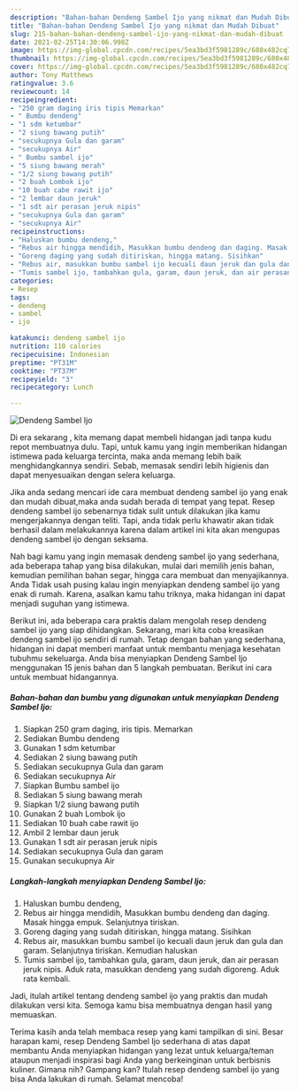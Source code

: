 ```yaml
---
description: "Bahan-bahan Dendeng Sambel Ijo yang nikmat dan Mudah Dibuat"
title: "Bahan-bahan Dendeng Sambel Ijo yang nikmat dan Mudah Dibuat"
slug: 215-bahan-bahan-dendeng-sambel-ijo-yang-nikmat-dan-mudah-dibuat
date: 2021-02-25T14:30:06.998Z
image: https://img-global.cpcdn.com/recipes/5ea3bd3f5981289c/680x482cq70/dendeng-sambel-ijo-foto-resep-utama.jpg
thumbnail: https://img-global.cpcdn.com/recipes/5ea3bd3f5981289c/680x482cq70/dendeng-sambel-ijo-foto-resep-utama.jpg
cover: https://img-global.cpcdn.com/recipes/5ea3bd3f5981289c/680x482cq70/dendeng-sambel-ijo-foto-resep-utama.jpg
author: Tony Matthews
ratingvalue: 3.6
reviewcount: 14
recipeingredient:
- "250 gram daging iris tipis Memarkan"
- " Bumbu dendeng"
- "1 sdm ketumbar"
- "2 siung bawang putih"
- "secukupnya Gula dan garam"
- "secukupnya Air"
- " Bumbu sambel ijo"
- "5 siung bawang merah"
- "1/2 siung bawang putih"
- "2 buah Lombok ijo"
- "10 buah cabe rawit ijo"
- "2 lembar daun jeruk"
- "1 sdt air perasan jeruk nipis"
- "secukupnya Gula dan garam"
- "secukupnya Air"
recipeinstructions:
- "Haluskan bumbu dendeng,"
- "Rebus air hingga mendidih, Masukkan bumbu dendeng dan daging. Masak hingga empuk. Selanjutnya tiriskan."
- "Goreng daging yang sudah ditiriskan, hingga matang. Sisihkan"
- "Rebus air, masukkan bumbu sambel ijo kecuali daun jeruk dan gula dan garam. Selanjutnya tiriskan. Kemudian haluskan"
- "Tumis sambel ijo, tambahkan gula, garam, daun jeruk, dan air perasan jeruk nipis. Aduk rata, masukkan dendeng yang sudah digoreng. Aduk rata kembali."
categories:
- Resep
tags:
- dendeng
- sambel
- ijo

katakunci: dendeng sambel ijo 
nutrition: 110 calories
recipecuisine: Indonesian
preptime: "PT31M"
cooktime: "PT37M"
recipeyield: "3"
recipecategory: Lunch

---
```



![Dendeng Sambel Ijo](https://img-global.cpcdn.com/recipes/5ea3bd3f5981289c/680x482cq70/dendeng-sambel-ijo-foto-resep-utama.jpg)

Di era  sekarang , kita memang dapat membeli hidangan jadi tanpa kudu repot membuatnya dulu. Tapi, untuk kamu yang ingin memberikan hidangan istimewa pada keluarga tercinta, maka anda memang lebih baik menghidangkannya sendiri. Sebab, memasak sendiri lebih higienis dan dapat menyesuaikan dengan selera keluarga.

Jika anda sedang mencari ide cara membuat dendeng sambel ijo yang enak dan mudah dibuat,maka anda sudah berada di tempat yang tepat. Resep dendeng sambel ijo  sebenarnya tidak sulit untuk dilakukan jika kamu mengerjakannya dengan teliti. Tapi, anda tidak perlu khawatir akan tidak berhasil dalam melakukannya 
karena dalam artikel ini kita akan mengupas dendeng sambel ijo dengan seksama.  



Nah bagi kamu yang ingin memasak dendeng sambel ijo yang sederhana, ada beberapa tahap yang bisa dilakukan, mulai dari memilih jenis bahan, kemudian pemilihan bahan segar, hingga cara membuat dan menyajikannya. Anda Tidak usah pusing kalau ingin menyiapkan dendeng sambel ijo yang enak di rumah. Karena, asalkan kamu  tahu triknya, maka hidangan ini dapat menjadi suguhan yang istimewa.

Berikut ini, ada beberapa cara praktis  dalam mengolah resep dendeng sambel ijo yang siap dihidangkan. Sekarang, mari kita coba kreasikan dendeng sambel ijo sendiri di rumah. Tetap dengan bahan yang sederhana, hidangan ini dapat memberi manfaat untuk membantu menjaga kesehatan tubuhmu sekeluarga. Anda bisa menyiapkan Dendeng Sambel Ijo menggunakan 15 jenis bahan dan 5 langkah pembuatan. Berikut ini cara untuk membuat hidangannya.

<!--inarticleads1-->

##### Bahan-bahan dan bumbu yang digunakan untuk menyiapkan Dendeng Sambel Ijo:

1. Siapkan 250 gram daging, iris tipis. Memarkan
1. Sediakan  Bumbu dendeng
1. Gunakan 1 sdm ketumbar
1. Sediakan 2 siung bawang putih
1. Sediakan secukupnya Gula dan garam
1. Sediakan secukupnya Air
1. Siapkan  Bumbu sambel ijo
1. Sediakan 5 siung bawang merah
1. Siapkan 1/2 siung bawang putih
1. Gunakan 2 buah Lombok ijo
1. Sediakan 10 buah cabe rawit ijo
1. Ambil 2 lembar daun jeruk
1. Gunakan 1 sdt air perasan jeruk nipis
1. Sediakan secukupnya Gula dan garam
1. Gunakan secukupnya Air




<!--inarticleads2-->

##### Langkah-langkah menyiapkan Dendeng Sambel Ijo:

1. Haluskan bumbu dendeng,
1. Rebus air hingga mendidih, Masukkan bumbu dendeng dan daging. Masak hingga empuk. Selanjutnya tiriskan.
1. Goreng daging yang sudah ditiriskan, hingga matang. Sisihkan
1. Rebus air, masukkan bumbu sambel ijo kecuali daun jeruk dan gula dan garam. Selanjutnya tiriskan. Kemudian haluskan
1. Tumis sambel ijo, tambahkan gula, garam, daun jeruk, dan air perasan jeruk nipis. Aduk rata, masukkan dendeng yang sudah digoreng. Aduk rata kembali.




Jadi, itulah artikel tentang  dendeng sambel ijo  yang praktis dan mudah dilakukan versi kita. Semoga kamu bisa membuatnya dengan hasil yang memuaskan. 

Terima kasih anda telah membaca resep yang kami tampilkan di sini. Besar harapan kami, resep  Dendeng Sambel Ijo sederhana di atas dapat membantu Anda menyiapkan hidangan yang lezat untuk keluarga/teman ataupun menjadi inspirasi bagi Anda yang berkeinginan untuk berbisnis kuliner. Gimana nih? Gampang kan? Itulah resep dendeng sambel ijo yang bisa Anda lakukan di rumah. Selamat mencoba!

